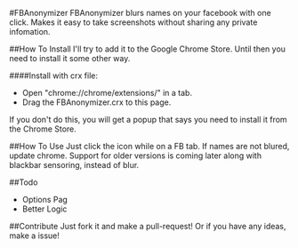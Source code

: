 #FBAnonymizer
FBAnonymizer blurs names on your facebook with one click. Makes it easy to take screenshots without sharing any private infomation.

##How To Install
I'll try to add it to the Google Chrome Store. Until then you need to install it some other way.

####Install with crx file:

- Open "chrome://chrome/extensions/" in a tab.
- Drag the FBAnonymizer.crx to this page.

If you don't do this, you will get a popup that says you need to install it from the Chrome Store.

##How To Use
Just click the icon while on a FB tab. If names are not blured, update chrome. Support for older versions is coming later along with blackbar sensoring, instead of blur.

##Todo
- Options Pag
- Better Logic

##Contribute
Just fork it and make a pull-request! Or if you have any ideas, make a issue!